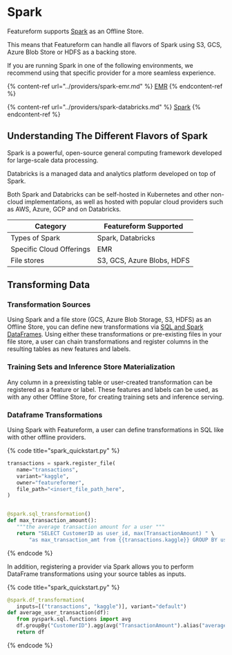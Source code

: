 # Spark

Featureform supports [Spark](https://spark.apache.org/) as an Offline Store.

This means that Featureform can handle all flavors of Spark using S3, GCS, Azure Blob Store or HDFS as a backing store.

If you are running Spark in one of the following environments, we recommend using that specific provider for a more seamless experience.

{% content-ref url="../providers/spark-emr.md" %}
[EMR](spark-emr.md)
{% endcontent-ref %}

{% content-ref url="../providers/spark-databricks.md" %}
[Spark](spark-databricks.md)
{% endcontent-ref %}

## Understanding The Different Flavors of Spark <a href="#implementation" id="implementation"></a>

Spark is a powerful, open-source general computing framework developed for large-scale data processing.

Databricks is a managed data and analytics platform developed on top of Spark.

Both Spark and Databricks can be self-hosted in Kubernetes and other non-cloud implementations, as well as hosted with popular cloud providers such as AWS, Azure, GCP and on Databricks.

| Category  | Featureform Supported  |
|---|---|
| Types of Spark  | Spark, Databricks  |
| Specific Cloud Offerings  | EMR |
| File stores  | S3, GCS, Azure Blobs, HDFS  |

## Transforming Data

### Transformation Sources

Using Spark and a file store (GCS, Azure Blob Storage, S3, HDFS) as an Offline Store, you can define new transformations via [SQL and Spark DataFrames](https://spark.apache.org/docs/latest/sql-programming-guide.html). Using either these transformations or pre-existing files in your file store, a user can chain transformations and register columns in the resulting tables as new features and labels.

### Training Sets and Inference Store Materialization

Any column in a preexisting table or user-created transformation can be registered as a feature or label. These features and labels can be used, as with any other Offline Store, for creating training sets and inference serving.

### Dataframe Transformations

Using Spark with Featureform, a user can define transformations in SQL like with other offline providers.

{% code title="spark_quickstart.py" %}

```python
transactions = spark.register_file(
   name="transactions",
   variant="kaggle",
   owner="featureformer",
   file_path="<insert_file_path_here",
)


@spark.sql_transformation()
def max_transaction_amount():
   """the average transaction amount for a user """
   return "SELECT CustomerID as user_id, max(TransactionAmount) " \
       "as max_transaction_amt from {{transactions.kaggle}} GROUP BY user_id"
```

{% endcode %}

In addition, registering a provider via Spark allows you to perform DataFrame transformations using your source tables as inputs.

{% code title="spark_quickstart.py" %}

```python
@spark.df_transformation(
   inputs=[("transactions", "kaggle")], variant="default")
def average_user_transaction(df):
   from pyspark.sql.functions import avg
   df.groupBy("CustomerID").agg(avg("TransactionAmount").alias("average_user_transaction"))
   return df
```

{% endcode %}
